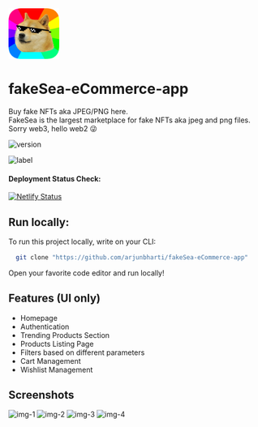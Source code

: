 <img src="https://github.com/arjunbharti/fakeSea-eCommerce-app/blob/dev/assets/icon.png" width=100 height=100/> 

# fakeSea-eCommerce-app

Buy fake NFTs aka JPEG/PNG here. <br />
FakeSea is the largest marketplace for fake NFTs aka jpeg and png files. <br />
Sorry web3, hello web2 😜

![version](https://img.shields.io/badge/version-v1-green)

![label](https://img.shields.io/badge/label-open--source-blue)

#### Deployment Status Check: <br />
[![Netlify Status](https://api.netlify.com/api/v1/badges/8b083945-912e-4f2d-90fd-9f8bcf06aeee/deploy-status)](https://app.netlify.com/sites/fakesea/deploys)

## Run locally:

To run this project locally, write on your CLI:

```bash
  git clone "https://github.com/arjunbharti/fakeSea-eCommerce-app"
```

Open your favorite code editor and run locally!

## Features (UI only)

- Homepage
- Authentication
- Trending Products Section
- Products Listing Page
- Filters based on different parameters
- Cart Management
- Wishlist Management

## Screenshots

![img-1](https://user-images.githubusercontent.com/60930192/154800612-83195aa0-dab6-4a5e-b1e0-1372c3192f83.png)
![img-2](https://user-images.githubusercontent.com/60930192/154800656-3ddce9c5-7c0b-47eb-8ad9-b7f97f7286a1.png)
![img-3](https://user-images.githubusercontent.com/60930192/154800659-2dfab3ea-cf58-4dd7-a085-9a6bd23019e5.png)
![img-4](https://user-images.githubusercontent.com/60930192/154800716-b7e75a2f-c957-40ad-81aa-b0f8063eeb99.png)


